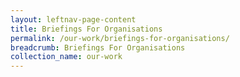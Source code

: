 ```yaml
---
layout: leftnav-page-content
title: Briefings For Organisations
permalink: /our-work/briefings-for-organisations/
breadcrumb: Briefings For Organisations
collection_name: our-work
---
```

